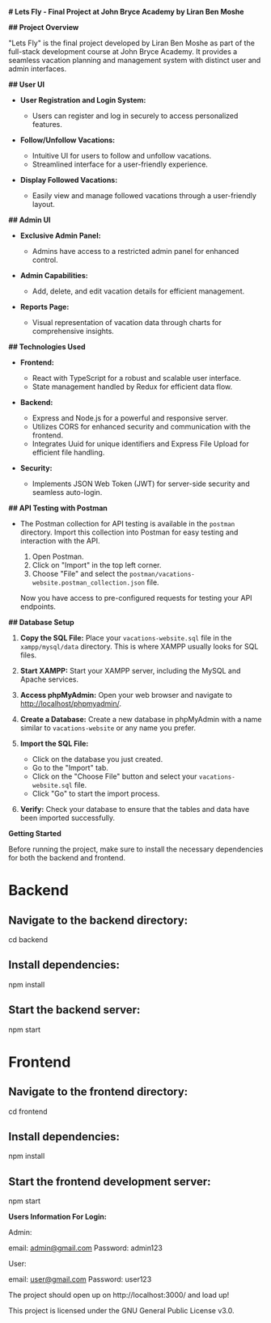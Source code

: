 **# Lets Fly - Final Project at John Bryce Academy by Liran Ben Moshe**

**## Project Overview**

"Lets Fly" is the final project developed by Liran Ben Moshe as part of the full-stack development course at John Bryce Academy. It provides a seamless vacation planning and management system with distinct user and admin interfaces.

**## User UI**

- **User Registration and Login System:**
  - Users can register and log in securely to access personalized features.

- **Follow/Unfollow Vacations:**
  - Intuitive UI for users to follow and unfollow vacations.
  - Streamlined interface for a user-friendly experience.

- **Display Followed Vacations:**
  - Easily view and manage followed vacations through a user-friendly layout.

**## Admin UI**

- **Exclusive Admin Panel:**
  - Admins have access to a restricted admin panel for enhanced control.
  
- **Admin Capabilities:**
  - Add, delete, and edit vacation details for efficient management.

- **Reports Page:**
  - Visual representation of vacation data through charts for comprehensive insights.

**## Technologies Used**

- **Frontend:**
  - React with TypeScript for a robust and scalable user interface.
  - State management handled by Redux for efficient data flow.

- **Backend:**
  - Express and Node.js for a powerful and responsive server.
  - Utilizes CORS for enhanced security and communication with the frontend.
  - Integrates Uuid for unique identifiers and Express File Upload for efficient file handling.

- **Security:**
  - Implements JSON Web Token (JWT) for server-side security and seamless auto-login.

**## API Testing with Postman**

- The Postman collection for API testing is available in the `postman` directory. Import this collection into Postman for easy testing and interaction with the API.

  1. Open Postman.
  2. Click on "Import" in the top left corner.
  3. Choose "File" and select the `postman/vacations-website.postman_collection.json` file.

  Now you have access to pre-configured requests for testing your API endpoints.

**## Database Setup**

1. **Copy the SQL File:**
   Place your `vacations-website.sql` file in the `xampp/mysql/data` directory. This is where XAMPP usually looks for SQL files.

2. **Start XAMPP:**
   Start your XAMPP server, including the MySQL and Apache services.

3. **Access phpMyAdmin:**
   Open your web browser and navigate to [http://localhost/phpmyadmin/](http://localhost/phpmyadmin/).

4. **Create a Database:**
   Create a new database in phpMyAdmin with a name similar to `vacations-website` or any name you prefer.

5. **Import the SQL File:**
   - Click on the database you just created.
   - Go to the "Import" tab.
   - Click on the "Choose File" button and select your `vacations-website.sql` file.
   - Click "Go" to start the import process.

6. **Verify:**
   Check your database to ensure that the tables and data have been imported successfully.


**Getting Started**

Before running the project, make sure to install the necessary dependencies for both the backend and frontend.

# Backend
## Navigate to the backend directory:
cd backend

## Install dependencies:
npm install

## Start the backend server:
npm start

# Frontend
## Navigate to the frontend directory:
cd frontend

## Install dependencies:
npm install

## Start the frontend development server:
npm start

**Users Information For Login:**

Admin:

email: admin@gmail.com
Password: admin123

User:

email: user@gmail.com
Password: user123

The project should open up on http://localhost:3000/ and load up!

This project is licensed under the GNU General Public License v3.0.
